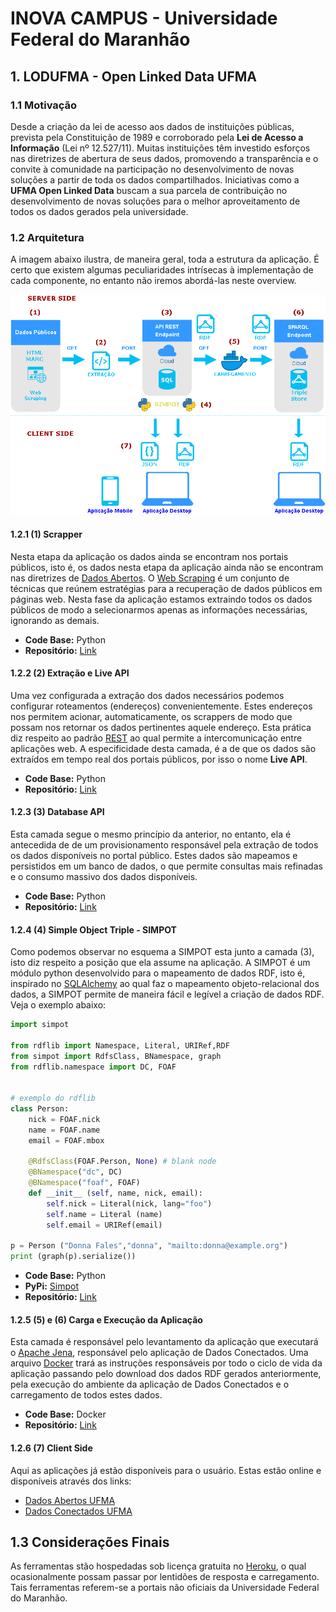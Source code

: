 # INOVA CAMPUS - Universidade Federal do Maranhão

## 1. LODUFMA - Open Linked Data UFMA

### 1.1 Motivação
Desde a criação da lei de acesso aos dados de instituições públicas, prevista pela Constituição de 1989 e corroborado pela **Lei de Acesso a Informação** (Lei nº 12.527/11). Muitas instituições têm investido esforços nas diretrizes de abertura de seus dados, promovendo a transparência e o convite à comunidade na participação no desenvolvimento de novas soluções a partir de toda os dados compartilhados. 
Iniciativas como a **UFMA Open Linked Data** buscam a sua parcela de contribuição no desenvolvimento de novas soluções para o melhor aproveitamento de todos os dados gerados pela universidade.

### 1.2 Arquitetura

A imagem abaixo ilustra, de maneira geral, toda a estrutura da aplicação. É certo que existem algumas peculiaridades intrísecas à implementação de cada componente, no entanto não iremos abordá-las neste overview.

![Arquitetura da Aplicação](images/ArquiteturaLinkedOpenDataUFMA.png.png)

#### 1.2.1 (1) Scrapper
Nesta etapa da aplicação os dados ainda se encontram nos portais públicos, isto é, os dados nesta etapa da aplicação ainda não se encontram nas diretrizes de [Dados Abertos](http://dados.gov.br/pagina/dados-abertos).
O [Web Scraping](https://medium.com/data-hackers/como-fazer-web-scraping-em-python-23c9d465a37f) é um conjunto de técnicas que reúnem estratégias para a recuperação de dados  públicos em páginas web. Nesta fase da aplicação estamos extraindo todos os dados públicos de modo a selecionarmos apenas as informações necessárias, ignorando as demais.   
* **Code Base:** Python
* **Repositório:** [Link](https://github.com/inovacampus/ufma_scrapper)

#### 1.2.2 (2) Extração e Live API
Uma vez configurada a extração dos dados necessários podemos configurar roteamentos (endereços) convenientemente. 
Estes endereços nos permitem acionar, automaticamente, os scrappers de modo que possam nos retornar os dados pertinentes aquele endereço. 
Esta prática diz respeito ao padrão [REST](https://blog.caelum.com.br/rest-principios-e-boas-praticas/) ao qual permite a intercomunicação entre aplicações web.
A especificidade desta camada, é a de que os dados são extraídos em tempo real dos portais públicos, por isso o nome **Live API**. 
* **Code Base:** Python
* **Repositório:** [Link](https://github.com/inovacampus/ufma-live-api)

#### 1.2.3 (3) Database API
Esta camada segue o mesmo princípio da anterior, no entanto, ela é antecedida de de um provisionamento responsável pela extração de todos os dados disponíveis no portal público.
Estes dados são mapeamos e persistidos em um banco de dados, o que permite consultas mais refinadas e o consumo massivo dos dados disponíveis.
* **Code Base:** Python
* **Repositório:** [Link](https://github.com/inovacampus/ufma-api)

#### 1.2.4 (4) Simple Object Triple - SIMPOT
Como podemos observar no esquema a SIMPOT esta junto a camada (3), isto diz respeito a posição que ela assume na aplicação.
A SIMPOT é um módulo python desenvolvido para o mapeamento de dados RDF, isto é, inspirado no [SQLAlchemy](https://www.sqlalchemy.org/) ao qual faz o mapeamento objeto-relacional dos dados, a SIMPOT permite de maneira fácil e legível a criação de dados RDF.
Veja o exemplo abaixo:
```python
import simpot

from rdflib import Namespace, Literal, URIRef,RDF
from simpot import RdfsClass, BNamespace, graph
from rdflib.namespace import DC, FOAF


# exemplo do rdflib
class Person:
    nick = FOAF.nick
    name = FOAF.name
    email = FOAF.mbox

    @RdfsClass(FOAF.Person, None) # blank node
    @BNamespace("dc", DC)
    @BNamespace("foaf", FOAF)
    def __init__ (self, name, nick, email):
        self.nick = Literal(nick, lang="foo")
        self.name = Literal (name)
        self.email = URIRef(email) 

p = Person ("Donna Fales","donna", "mailto:donna@example.org")
print (graph(p).serialize())
```
* **Code Base:** Python
* **PyPi:** [Simpot](https://pypi.org/project/simpot/)
* **Repositório:** [Link](https://github.com/inovacampus/simpot)

#### 1.2.5 (5) e (6)  Carga e Execução da Aplicação
Esta camada é responsável pelo levantamento da aplicação que executará o [Apache Jena](https://jena.apache.org/), responsável pelo aplicação de Dados Conectados.
Uma arquivo [Docker](https://www.docker.com/) trará as instruções responsáveis por todo o ciclo de vida da aplicação passando pelo download dos dados RDF gerados anteriormente, pela execução do ambiente da aplicação de Dados Conectados e o carregamento de todos estes dados. 
* **Code Base:** Docker
* **Repositório:** [Link](https://github.com/inovacampus/linked-open-data-ufma)

#### 1.2.6 (7) Client Side
Aqui as aplicações já estão disponíveis para o usuário.
Estas estão online e disponíveis através dos links:
* [Dados Abertos UFMA](https://dados-ufma.herokuapp.com/)
* [Dados Conectados UFMA](https://linked-ufma.herokuapp.com/)

## 1.3 Considerações Finais

As ferramentas stão hospedadas sob licença gratuita no [Heroku](https://www.heroku.com/), o qual ocasionalmente possam passar por lentidões de resposta e carregamento.
Tais ferramentas referem-se a portais não oficiais da Universidade Federal do Maranhão.



